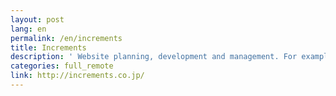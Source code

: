 ```yaml
---
layout: post
lang: en
permalink: /en/increments
title: Increments
description: ' Website planning, development and management. For example, Qiita The website for programmers. '
categories: full_remote
link: http://increments.co.jp/
---
```

